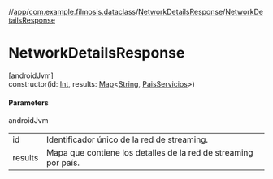 //[app](../../../index.md)/[com.example.filmosis.dataclass](../index.md)/[NetworkDetailsResponse](index.md)/[NetworkDetailsResponse](-network-details-response.md)

# NetworkDetailsResponse

[androidJvm]\
constructor(id: [Int](https://kotlinlang.org/api/latest/jvm/stdlib/kotlin/-int/index.html), results: [Map](https://kotlinlang.org/api/latest/jvm/stdlib/kotlin.collections/-map/index.html)&lt;[String](https://kotlinlang.org/api/latest/jvm/stdlib/kotlin/-string/index.html), [PaisServicios](../-pais-servicios/index.md)&gt;)

#### Parameters

androidJvm

| | |
|---|---|
| id | Identificador único de la red de streaming. |
| results | Mapa que contiene los detalles de la red de streaming por país. |
